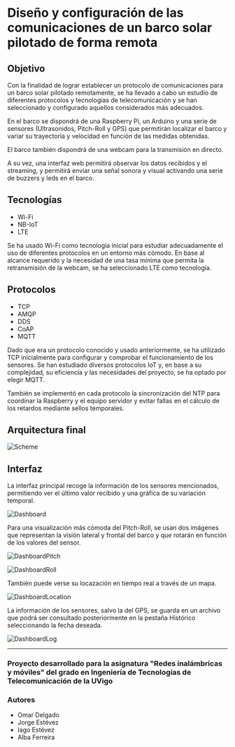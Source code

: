 # Diseño y configuración de las comunicaciones de un barco solar pilotado de forma remota

## Objetivo
Con la finalidad de lograr establecer un protocolo de comunicaciones para un barco solar pilotado remotamente, se ha llevado a cabo un estudio de diferentes protocolos y tecnologías de telecomunicación y se han seleccionado y configurado aquellos considerados más adecuados.

En el barco se dispondrá de una Raspberry Pi, un Arduino y una serie de sensores (Ultrasonidos, Pitch-Roll y GPS) que permitirán localizar el barco y variar su trayectoria y velocidad en función de las medidas obtenidas.

El barco también dispondrá de una webcam para la transmisión en directo.

A su vez, una interfaz web permitirá observar los datos recibidos y el streaming, y permitirá enviar una señal sonora y visual activando una serie de buzzers y leds en el barco.

## Tecnologías
- Wi-Fi
- NB-IoT
- LTE

Se ha usado Wi-Fi como tecnología inicial para estudiar adecuadamente el uso de diferentes protocolos en un entorno más cómodo. En base al alcance requerido y la necesidad de una tasa mínima que permita la retransmisión de la webcam, se ha seleccionado LTE como tecnología.

## Protocolos
- TCP
- AMQP
- DDS
- CoAP
- MQTT

Dado que era un protocolo conocido y usado anteriormente, se ha utilizado TCP inicialmente para configurar y comprobar el funcionamiento de los sensores. Se han estudiado diversos protocolos IoT y, en base a su complejidad, su eficiencia y las necesidades del proyecto, se ha optado por elegir MQTT.

También se implementó en cada protocolo la sincronización del NTP para coordinar la Raspberry y el equipo servidor y evitar fallas en el cálculo de los retardos mediante sellos temporales.

## Arquitectura final

![Scheme](https://github.com/omardl/Design-and-configuration-of-the-communications-arquitecture-and-protocols-for-a-sun-boat./assets/105445540/08537133-a793-41ba-82cf-e5fadc285f47)


## Interfaz

La interfaz principal recoge la información de los sensores mencionados, permitiendo ver el último valor recibido y una gráfica de su variación temporal.

![Dashboard](https://github.com/omardl/Design-and-configuration-of-the-communications-arquitecture-and-protocols-for-a-sun-boat./assets/105445540/039ff6ea-65b2-4e5f-9903-0a558485f97d)


Para una visualización más cómoda del Pitch-Roll, se usan dos imágenes que representan la visión lateral y frontal del barco y que rotarán en función de los valores del sensor.

![DashboardPitch](https://github.com/omardl/Design-and-configuration-of-the-communications-arquitecture-and-protocols-for-a-sun-boat./assets/105445540/fc19df9e-cd9b-4afd-ab67-dc45c383500a)

![DashboardRoll](https://github.com/omardl/Design-and-configuration-of-the-communications-arquitecture-and-protocols-for-a-sun-boat./assets/105445540/58f82195-073b-4b6b-879c-320f9e92e8eb)


También puede verse su locazación en tiempo real a través de un mapa. 

![DashboardLocation](https://github.com/omardl/Design-and-configuration-of-the-communications-arquitecture-and-protocols-for-a-sun-boat./assets/105445540/72115fec-c98d-453e-8df3-20b17cebd110)


La información de los sensores, salvo la del GPS, se guarda en un archivo que podrá ser consultado posteriormente en la pestaña Histórico seleccionando la fecha deseada.

![DashboardLog](https://github.com/omardl/Design-and-configuration-of-the-communications-arquitecture-and-protocols-for-a-sun-boat./assets/105445540/8a268a3b-12d0-4b98-9cd8-c40cef875d4e)

---------

### Proyecto desarrollado para la asignatura "Redes inalámbricas y móviles" del grado en Ingeniería de Tecnologías de Telecomunicación de la UVigo

### Autores
- Omar Delgado
- Jorge Estévez
- Iago Estévez
- Alba Ferreira
